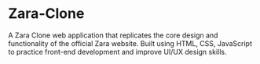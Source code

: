 # Zara-Clone
A Zara Clone web application that replicates the core design and functionality of the official Zara website.
Built using HTML, CSS, JavaScript  to practice front-end development and improve UI/UX design skills.
